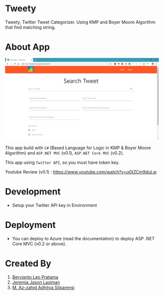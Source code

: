 # Tweety
Tweety, Twitter Tweet Categorizer. Using KMP and Boyer Moore Algorithm that find matching string.

# About App

![Main Screen](./content/main-screen.png)

This app build with `C#` (Based Language for Logic in KMP & Boyer Moore Algorithm) and `ASP.NET MVC` (v0.1), `ASP.NET Core MVC` (v0.2).

This app using `Twitter API`, so you must have token key.

Youtube Review (v0.1) : https://www.youtube.com/watch?v=uGtZCm9duLw

# Development

* Setup your Twitter API key in Environment

# Deployment

* You can deploy to Azure (read the documentation) to deploy ASP .NET Core MVC (v0.2 or above).

# Created By

1. [Bervianto Leo Pratama](https://github.com/berviantoleo)
2. [Jeremia Jason Lasiman](http://github.com/JeremiaJ)
3. [M. Az-zahid Adhitya Silparensi](https://github.com/Azzahid)
